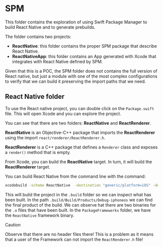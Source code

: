 # SPM

This folder contains the exploration of using Swift Package Manager to build React Native and to generate prebuilds.

The folder contains two projects:
- **ReactNative**: this folder contains the proper SPM package that describe React Native.
- **ReactNativeApp**: this folder contains an App generated with Xcode that integrates with React Native defined by SPM.

Given that this is a POC, the SPM folder does not contains the full version of React native, but just a module with one of the most complex configurations to verify that we can build it preserving the import paths that we need.

## React Native folder

To use the React native project, you can double click on the `Package.swift` file. This will open Xcode and you can explore the project.

You can see that there are two folders: **ReactNative** and **ReactRenderer**.

**ReactNative** is an Objective-C++ package that imports the **ReactRenderer** using the import `react/renderer/ReactRenderer.h`.

**ReactRenderer** is a C++ package that defines a `Renderer` class and exposes a `render()` method that is empty.

From Xcode, you can build the **ReactNative** target. In turn, it will build the **ReactRenderer** target.

You can build React Native from the command line with the command:

```bash
xcodebuild -scheme ReactNative  -destination "generic/platform=iOS" -derivedDataPath .build
```

This will build the project in the `.build` folder so we can inspect what has been built. In the path `.build/Build/Products/Debug-iphoneos` we can find the final product of the build. We can observe hat there are two binaries for the `.o` files that have been built. In the `PackageFrameworks` folder, we have the `ReactNative` framework binary.

> [!CAUTION]
> Observe that there are no header files there! This is a problem as it means that a user of the Framework can not import the `ReactRenderer.h` file!
